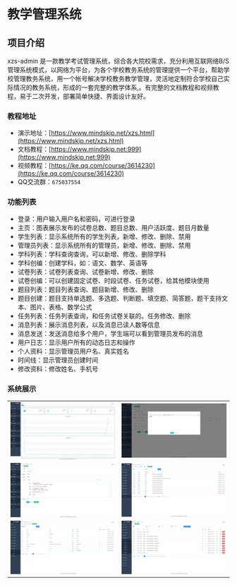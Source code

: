# 教学管理系统

## 项目介绍

xzs-admin 是一款教学考试管理系统，综合各大院校需求，充分利用互联网络B/S管理系统模式，以网络为平台，为各个学校教务系统的管理提供一个平台，帮助学校管理教务系统，用一个帐号解决学校教务教学管理，灵活地定制符合学校自己实际情况的教务系统，形成的一套完整的教学体系,。有完整的文档教程和视频教程，易于二次开发，部署简单快捷、界面设计友好。

### 教程地址

* 演示地址：[https://www.mindskip.net/xzs.html](https://www.mindskip.net/xzs.html)
* 文档教程：[https://www.mindskip.net:999](https://www.mindskip.net:999)
* 视频教程：[https://ke.qq.com/course/3614230](https://ke.qq.com/course/3614230)
* QQ交流群：`675037554`

### 功能列表

* 登录：用户输入用户名和密码，可进行登录
* 主页：图表展示发布的试卷总数、题目总数、用户活跃度、题目月数量
* 学生列表：显示系统所有的学生列表，新增、修改、删除、禁用
* 管理员列表：显示系统所有的管理员，新增、修改、删除、禁用
* 学科列表：学科查询查询，可以新增、修改、删除学科
* 学科创编：创建学科，如：语文、数学、英语等
* 试卷列表：试卷列表查询、试卷新增、修改、删除
* 试卷创编：可以创建固定试卷、时段试卷、任务试卷，给其他模块使用
* 题目列表：题目列表查询、题目新增、修改、删除
* 题目创建：题目支持单选题、多选题、判断题、填空题、简答题，题干支持文本、图片、表格、数学公式
* 任务列表：任务列表查询，和任务试卷关联的。任务修改、删除
* 消息列表：展示消息列表，以及消息已读人数等信息
* 消息发送：发送消息给多个用户，学生端可以看到管理员发布的消息
* 用户日志：显示用户所有的动态日志和操作
* 个人资料：显示管理员用户名、真实姓名
* 时间线：显示管理员创建时间
* 修改资料：修改姓名、手机号

### 系统展示

<table>
    <tr>
        <td><img src="docs/images/admin/1.png"/></td>
        <td><img src="docs/images/admin/2.png"/></td>
    </tr>
        <tr>
        <td><img src="docs/images/admin/3.png"/></td>
        <td><img src="docs/images/admin/4.png"/></td>
    </tr>
        <tr>
        <td><img src="docs/images/admin/5.png"/></td>
        <td><img src="docs/images/admin/6.png"/></td>
    </tr>
</table>
